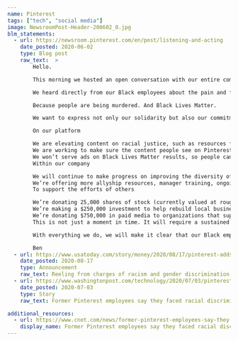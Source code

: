 ```yaml
---
name: Pinterest
tags: ["tech", "social media"]
image: NewsroomPost-Header-200602_0.jpg
blm_statements:
  - url: https://newsroom.pinterest.com/en/post/listening-and-acting
    date_posted: 2020-06-02
    type: Blog post
    raw_text:  >
        Hello.

        This morning we hosted an open conversation with our entire company.

        We heard directly from our Black employees about the pain and fear they feel every day living in America. Their first-hand, lived experiences of racism and injustice. How the murder of George Floyd—a friend, a father, a son—forced the world to face the reality that the systemic racism facing the Black community for generations remains very real today. It’s wrong. This has got to change.

        Because people are being murdered. And Black Lives Matter.  

        We want to express not only our solidarity but also our commitment to taking action. Not just now, but from now on. Our team, with input from outside experts, identified steps we believe will make a difference over time.

        On our platform

        We are elevating content on racial justice, such as resources for how parents can talk to their children; organizations users can support; and educational information about systemic racism in America.
        We are working to make sure the content people see on Pinterest represents people from diverse backgrounds. We are investing more resources into growing the diversity of content on our platform. 
        We won’t serve ads on Black Lives Matter results, so people can focus on learning about the movement.
        Within our company

        We will continue to make progress on improving the diversity of our company, with a deeper focus on increasing the diversity of senior leaders. 
        We’re offering more allyship resources, manager training, ongoing company-wide conversations about race. 
        To support the efforts of others

        We’re donating 25,000 shares of stock (currently valued at roughly $500,000) to organizations committed to racial justice and promoting tolerance. We’ll share more details on our partnership with these organizations in the coming days.
        We’re making a $250,000 investment to help rebuild local businesses damaged in the protests.
        We’re donating $750,000 in paid media to organizations that support racial justice. 
        This is not just a moment in time. It will require a sustained effort for the lifetime of our company. 

        With everything we do, we will make it clear that our Black employees matter, Black Pinners and creators matter, and Black Lives Matter.  

        Ben
  - url: https://www.usatoday.com/story/money/2020/08/17/pinterest-adds-black-exec-its-boards-following-racism-allegations/3379478001/
    date_posted: 2020-08-17
    type: Announcement
    raw_text: Reeling from charges of racism and gender discrimination, Pinterest on Monday named a Black executive to its board of directors.
  - url: https://www.washingtonpost.com/technology/2020/07/03/pinterest-race-bias-black-employees/
    date_posted: 2020-07-03
    type: Story
    raw_text: Former Pinterest employees say they faced racial discrimination and were underpaid.

additional_resources:
  - url: https://www.cnet.com/news/former-pinterest-employees-say-they-faced-racial-discrimination-and-were-underpaid/
    display_name: Former Pinterest employees say they faced racial discrimination and were underpaid.
---
```

